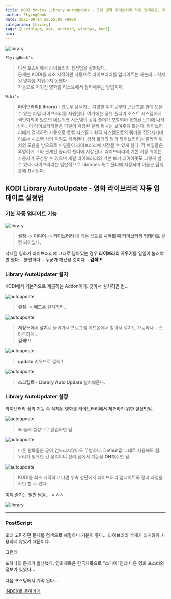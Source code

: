 ```yaml
---
title: KODI Movies Library AutoUpdate - 코디 영화 라이브러리 자동 업데이트, 라이브러리 정리 사용법 (for Mac, Android, Windows)
author: FlyingDeuk
date: 2021-08-14 20:55:00 +0800
categories: [Living]
tags: [usefulapp, mac, android, windows, kodi]
pin:
---
```


![library](/img/living/kodi/library1.jpg)

`FlyingDeuk's`
> 이전 포스팅에서 라이브러리 설정법을 살펴봤다. <br>
문제는 KODI를 최초 시작하면 자동으로 라이브러리를 업데이트는 하는데... 삭제된 영화를 지워주지 못했다. <br>
자동으로 지워진 영화를 리스트에서 정리해주는 방법이다.

`Wiki's`
> **라이브러리(Library)** : 윈도우 탐색기는 다양한 위치로부터 콘텐츠를 한데 모을 수 있는 파일 라이브러리를 지원한다. 여기에는 공유 폴더가 호스트 시스템에서 색인화되어 있으면 네트워크 시스템의 공유 폴더가 포함되어 통합된 보기에 나타난다. 이 라이브러리들은 파일이 저장된 실제 위치는 보여주지 않는다. 라이브러리에서 검색하면 자동으로 로컬 시스템과 원격 시스템으로의 쿼리를 집합시키며 이로써 시스템 상의 파일도 검색된다. 검색 폴더와 달리 라이브러리는 물리적 위치의 도움을 받으므로 파일들이 라이브러리에 저장될 수 있게 한다. 각 파일들은 투명하게 그와 관계된 물리적 폴더에 저장된다. 라이브러리의 기본 저장 위치는 사용자가 구성할 수 있으며 개별 라이브러리의 기본 보기 레이아웃도 그렇게 할 수 있다. 라이브러리는 일반적으로 Libraries 특수 폴더에 저장되며 이들은 탐색 틀에 표시된다.



## KODI Library AutoUpdate - 영화 라이브러리 자동 업데이트 설정법

### 기본 자동 업데이트 기능

![library](/img/living/kodi/library5.jpg)
> **설정** -> **미디어** -> **라이브러리** 에 기본 값으로 **시작할 때 라이브러리 업데이트** 설정 되어있다. <br>

삭제된 영화가 라이브러리에 그대로 남아있는 경우 **라이브러리 지우기**를 일일이 눌러야만 했다... 불편하다... 누군가 해놨을 것이다...  **검색!!!**

### Library AutoUpdater 설치
KODI에서 기본적으로 제공하는 Addon이다. 찾아서 설치하면 됨...

![autoupdate](/img/living/kodi/autoupdate1.jpg)
> **설정** -> **에드온** 설치하러...


![autoupdate](/img/living/kodi/autoupdate2.jpg)
> **저장소에서 설치**로 들어가서 프로그램 에드온에서 찾아서 설치도 가능하나... 스마트하게...<br>
**검색!!!**

![autoupdate](/img/living/kodi/autoupdate3.jpg)
>**update** 키워드로 검색!!

![autoupdate](/img/living/kodi/autoupdate4.jpg)
>**스크립트 - Library Auto Update** 설치해준다.

### Library AutoUpdater 설정
라이브러리 정리 기능 즉 삭제된 영화를 라이브러리에서 제거하기 위한 설정법임.

![autoupdate](/img/living/kodi/autoupdate5.jpg)
>꾹 눌러 설정으로 진입하면 됨.


![autoupdate](/img/living/kodi/autoupdate6.jpg)
>다른 항목들은 굳이 건드리지않아도 무방하다. Default값 그대로 사용해도 됨. <br>
우리가 필요한 건 정리이니 정리 탭에서 기능을 **ON**해주면 됨..

![autoupdate](/img/living/kodi/autoupdate7.jpg)
> KODI를 최초 시작하고 나면 우측 상단에서 라이브러리 업데이트와 정리 과정을 확인 할 수 있다.

이제 즐기는 일만 남음... ㅎㅎㅎ

![library](/img/living/kodi/library1.jpg)

---------------

### PostScript
오래 고민하던 문제를 검색으로 해결하니 기분이 좋다... 라이브러리 삭제가 되지않아 사용하지 않았기 때문이다. <br>

그런데

또하나의 문제가 발생했다. 영화제목은 한국제목으로 "스파이"인데 다른 영화 포스터와 정보가 있었다...

다음 포스팅에서 계속 된다...

[INDEX로 돌아가기](/posts/KODI/)
